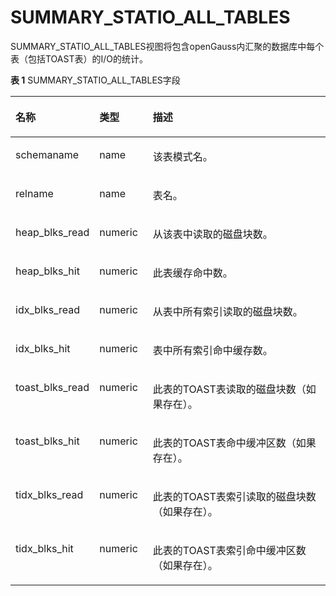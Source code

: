 # SUMMARY\_STATIO\_ALL\_TABLES<a name="ZH-CN_TOPIC_0289900153"></a>

SUMMARY\_STATIO\_ALL\_TABLES视图将包含openGauss内汇聚的数据库中每个表（包括TOAST表）的I/O的统计。

**表 1**  SUMMARY\_STATIO\_ALL\_TABLES字段

<a name="zh-cn_topic_0283137285_zh-cn_topic_0237122688_table18113112172318"></a>
<table><thead align="left"><tr id="zh-cn_topic_0283137285_zh-cn_topic_0237122688_row17224712132317"><th class="cellrowborder" valign="top" width="19.62%" id="mcps1.2.4.1.1"><p id="zh-cn_topic_0283137285_zh-cn_topic_0237122688_p15224121232313"><a name="zh-cn_topic_0283137285_zh-cn_topic_0237122688_p15224121232313"></a><a name="zh-cn_topic_0283137285_zh-cn_topic_0237122688_p15224121232313"></a><strong id="zh-cn_topic_0283137285_zh-cn_topic_0237122688_b722481242316"><a name="zh-cn_topic_0283137285_zh-cn_topic_0237122688_b722481242316"></a><a name="zh-cn_topic_0283137285_zh-cn_topic_0237122688_b722481242316"></a>名称</strong></p>
</th>
<th class="cellrowborder" valign="top" width="17.19%" id="mcps1.2.4.1.2"><p id="zh-cn_topic_0283137285_zh-cn_topic_0237122688_p19225111282316"><a name="zh-cn_topic_0283137285_zh-cn_topic_0237122688_p19225111282316"></a><a name="zh-cn_topic_0283137285_zh-cn_topic_0237122688_p19225111282316"></a><strong id="zh-cn_topic_0283137285_zh-cn_topic_0237122688_b10225111211235"><a name="zh-cn_topic_0283137285_zh-cn_topic_0237122688_b10225111211235"></a><a name="zh-cn_topic_0283137285_zh-cn_topic_0237122688_b10225111211235"></a>类型</strong></p>
</th>
<th class="cellrowborder" valign="top" width="63.190000000000005%" id="mcps1.2.4.1.3"><p id="zh-cn_topic_0283137285_zh-cn_topic_0237122688_p102256121235"><a name="zh-cn_topic_0283137285_zh-cn_topic_0237122688_p102256121235"></a><a name="zh-cn_topic_0283137285_zh-cn_topic_0237122688_p102256121235"></a><strong id="zh-cn_topic_0283137285_zh-cn_topic_0237122688_b1922581219233"><a name="zh-cn_topic_0283137285_zh-cn_topic_0237122688_b1922581219233"></a><a name="zh-cn_topic_0283137285_zh-cn_topic_0237122688_b1922581219233"></a>描述</strong></p>
</th>
</tr>
</thead>
<tbody><tr id="zh-cn_topic_0283137285_zh-cn_topic_0237122688_row17225121272314"><td class="cellrowborder" valign="top" width="19.62%" headers="mcps1.2.4.1.1 "><p id="zh-cn_topic_0283137285_zh-cn_topic_0237122688_p3225161272315"><a name="zh-cn_topic_0283137285_zh-cn_topic_0237122688_p3225161272315"></a><a name="zh-cn_topic_0283137285_zh-cn_topic_0237122688_p3225161272315"></a>schemaname</p>
</td>
<td class="cellrowborder" valign="top" width="17.19%" headers="mcps1.2.4.1.2 "><p id="zh-cn_topic_0283137285_zh-cn_topic_0237122688_p10225312202314"><a name="zh-cn_topic_0283137285_zh-cn_topic_0237122688_p10225312202314"></a><a name="zh-cn_topic_0283137285_zh-cn_topic_0237122688_p10225312202314"></a>name</p>
</td>
<td class="cellrowborder" valign="top" width="63.190000000000005%" headers="mcps1.2.4.1.3 "><p id="zh-cn_topic_0283137285_zh-cn_topic_0237122688_p422561217239"><a name="zh-cn_topic_0283137285_zh-cn_topic_0237122688_p422561217239"></a><a name="zh-cn_topic_0283137285_zh-cn_topic_0237122688_p422561217239"></a>该表模式名。</p>
</td>
</tr>
<tr id="zh-cn_topic_0283137285_zh-cn_topic_0237122688_row132251912142311"><td class="cellrowborder" valign="top" width="19.62%" headers="mcps1.2.4.1.1 "><p id="zh-cn_topic_0283137285_zh-cn_topic_0237122688_p622521212315"><a name="zh-cn_topic_0283137285_zh-cn_topic_0237122688_p622521212315"></a><a name="zh-cn_topic_0283137285_zh-cn_topic_0237122688_p622521212315"></a>relname</p>
</td>
<td class="cellrowborder" valign="top" width="17.19%" headers="mcps1.2.4.1.2 "><p id="zh-cn_topic_0283137285_zh-cn_topic_0237122688_p222531262314"><a name="zh-cn_topic_0283137285_zh-cn_topic_0237122688_p222531262314"></a><a name="zh-cn_topic_0283137285_zh-cn_topic_0237122688_p222531262314"></a>name</p>
</td>
<td class="cellrowborder" valign="top" width="63.190000000000005%" headers="mcps1.2.4.1.3 "><p id="zh-cn_topic_0283137285_zh-cn_topic_0237122688_p15226121272316"><a name="zh-cn_topic_0283137285_zh-cn_topic_0237122688_p15226121272316"></a><a name="zh-cn_topic_0283137285_zh-cn_topic_0237122688_p15226121272316"></a>表名。</p>
</td>
</tr>
<tr id="zh-cn_topic_0283137285_zh-cn_topic_0237122688_row12226171282311"><td class="cellrowborder" valign="top" width="19.62%" headers="mcps1.2.4.1.1 "><p id="zh-cn_topic_0283137285_zh-cn_topic_0237122688_p12261120232"><a name="zh-cn_topic_0283137285_zh-cn_topic_0237122688_p12261120232"></a><a name="zh-cn_topic_0283137285_zh-cn_topic_0237122688_p12261120232"></a>heap_blks_read</p>
</td>
<td class="cellrowborder" valign="top" width="17.19%" headers="mcps1.2.4.1.2 "><p id="zh-cn_topic_0283137285_zh-cn_topic_0237122688_p222615126238"><a name="zh-cn_topic_0283137285_zh-cn_topic_0237122688_p222615126238"></a><a name="zh-cn_topic_0283137285_zh-cn_topic_0237122688_p222615126238"></a>numeric</p>
</td>
<td class="cellrowborder" valign="top" width="63.190000000000005%" headers="mcps1.2.4.1.3 "><p id="zh-cn_topic_0283137285_zh-cn_topic_0237122688_p5226131202317"><a name="zh-cn_topic_0283137285_zh-cn_topic_0237122688_p5226131202317"></a><a name="zh-cn_topic_0283137285_zh-cn_topic_0237122688_p5226131202317"></a>从该表中读取的磁盘块数。</p>
</td>
</tr>
<tr id="zh-cn_topic_0283137285_zh-cn_topic_0237122688_row72261812132315"><td class="cellrowborder" valign="top" width="19.62%" headers="mcps1.2.4.1.1 "><p id="zh-cn_topic_0283137285_zh-cn_topic_0237122688_p18226181214231"><a name="zh-cn_topic_0283137285_zh-cn_topic_0237122688_p18226181214231"></a><a name="zh-cn_topic_0283137285_zh-cn_topic_0237122688_p18226181214231"></a>heap_blks_hit</p>
</td>
<td class="cellrowborder" valign="top" width="17.19%" headers="mcps1.2.4.1.2 "><p id="zh-cn_topic_0283137285_zh-cn_topic_0237122688_p122611217238"><a name="zh-cn_topic_0283137285_zh-cn_topic_0237122688_p122611217238"></a><a name="zh-cn_topic_0283137285_zh-cn_topic_0237122688_p122611217238"></a>numeric</p>
</td>
<td class="cellrowborder" valign="top" width="63.190000000000005%" headers="mcps1.2.4.1.3 "><p id="zh-cn_topic_0283137285_zh-cn_topic_0237122688_p5226212142310"><a name="zh-cn_topic_0283137285_zh-cn_topic_0237122688_p5226212142310"></a><a name="zh-cn_topic_0283137285_zh-cn_topic_0237122688_p5226212142310"></a>此表缓存命中数。</p>
</td>
</tr>
<tr id="zh-cn_topic_0283137285_zh-cn_topic_0237122688_row14226201292314"><td class="cellrowborder" valign="top" width="19.62%" headers="mcps1.2.4.1.1 "><p id="zh-cn_topic_0283137285_zh-cn_topic_0237122688_p4226181262312"><a name="zh-cn_topic_0283137285_zh-cn_topic_0237122688_p4226181262312"></a><a name="zh-cn_topic_0283137285_zh-cn_topic_0237122688_p4226181262312"></a>idx_blks_read</p>
</td>
<td class="cellrowborder" valign="top" width="17.19%" headers="mcps1.2.4.1.2 "><p id="zh-cn_topic_0283137285_zh-cn_topic_0237122688_p12266127230"><a name="zh-cn_topic_0283137285_zh-cn_topic_0237122688_p12266127230"></a><a name="zh-cn_topic_0283137285_zh-cn_topic_0237122688_p12266127230"></a>numeric</p>
</td>
<td class="cellrowborder" valign="top" width="63.190000000000005%" headers="mcps1.2.4.1.3 "><p id="zh-cn_topic_0283137285_zh-cn_topic_0237122688_p102271512172316"><a name="zh-cn_topic_0283137285_zh-cn_topic_0237122688_p102271512172316"></a><a name="zh-cn_topic_0283137285_zh-cn_topic_0237122688_p102271512172316"></a>从表中所有索引读取的磁盘块数。</p>
</td>
</tr>
<tr id="zh-cn_topic_0283137285_zh-cn_topic_0237122688_row20227312192315"><td class="cellrowborder" valign="top" width="19.62%" headers="mcps1.2.4.1.1 "><p id="zh-cn_topic_0283137285_zh-cn_topic_0237122688_p192271212112316"><a name="zh-cn_topic_0283137285_zh-cn_topic_0237122688_p192271212112316"></a><a name="zh-cn_topic_0283137285_zh-cn_topic_0237122688_p192271212112316"></a>idx_blks_hit</p>
</td>
<td class="cellrowborder" valign="top" width="17.19%" headers="mcps1.2.4.1.2 "><p id="zh-cn_topic_0283137285_zh-cn_topic_0237122688_p22271612132314"><a name="zh-cn_topic_0283137285_zh-cn_topic_0237122688_p22271612132314"></a><a name="zh-cn_topic_0283137285_zh-cn_topic_0237122688_p22271612132314"></a>numeric</p>
</td>
<td class="cellrowborder" valign="top" width="63.190000000000005%" headers="mcps1.2.4.1.3 "><p id="zh-cn_topic_0283137285_zh-cn_topic_0237122688_p622717121231"><a name="zh-cn_topic_0283137285_zh-cn_topic_0237122688_p622717121231"></a><a name="zh-cn_topic_0283137285_zh-cn_topic_0237122688_p622717121231"></a>表中所有索引命中缓存数。</p>
</td>
</tr>
<tr id="zh-cn_topic_0283137285_zh-cn_topic_0237122688_row922791219234"><td class="cellrowborder" valign="top" width="19.62%" headers="mcps1.2.4.1.1 "><p id="zh-cn_topic_0283137285_zh-cn_topic_0237122688_p172277123238"><a name="zh-cn_topic_0283137285_zh-cn_topic_0237122688_p172277123238"></a><a name="zh-cn_topic_0283137285_zh-cn_topic_0237122688_p172277123238"></a>toast_blks_read</p>
</td>
<td class="cellrowborder" valign="top" width="17.19%" headers="mcps1.2.4.1.2 "><p id="zh-cn_topic_0283137285_zh-cn_topic_0237122688_p17227171282312"><a name="zh-cn_topic_0283137285_zh-cn_topic_0237122688_p17227171282312"></a><a name="zh-cn_topic_0283137285_zh-cn_topic_0237122688_p17227171282312"></a>numeric</p>
</td>
<td class="cellrowborder" valign="top" width="63.190000000000005%" headers="mcps1.2.4.1.3 "><p id="zh-cn_topic_0283137285_zh-cn_topic_0237122688_p1622718126238"><a name="zh-cn_topic_0283137285_zh-cn_topic_0237122688_p1622718126238"></a><a name="zh-cn_topic_0283137285_zh-cn_topic_0237122688_p1622718126238"></a>此表的TOAST表读取的磁盘块数（如果存在）。</p>
</td>
</tr>
<tr id="zh-cn_topic_0283137285_zh-cn_topic_0237122688_row72271212102315"><td class="cellrowborder" valign="top" width="19.62%" headers="mcps1.2.4.1.1 "><p id="zh-cn_topic_0283137285_zh-cn_topic_0237122688_p1522791252310"><a name="zh-cn_topic_0283137285_zh-cn_topic_0237122688_p1522791252310"></a><a name="zh-cn_topic_0283137285_zh-cn_topic_0237122688_p1522791252310"></a>toast_blks_hit</p>
</td>
<td class="cellrowborder" valign="top" width="17.19%" headers="mcps1.2.4.1.2 "><p id="zh-cn_topic_0283137285_zh-cn_topic_0237122688_p42281012102318"><a name="zh-cn_topic_0283137285_zh-cn_topic_0237122688_p42281012102318"></a><a name="zh-cn_topic_0283137285_zh-cn_topic_0237122688_p42281012102318"></a>numeric</p>
</td>
<td class="cellrowborder" valign="top" width="63.190000000000005%" headers="mcps1.2.4.1.3 "><p id="zh-cn_topic_0283137285_zh-cn_topic_0237122688_p162281712152310"><a name="zh-cn_topic_0283137285_zh-cn_topic_0237122688_p162281712152310"></a><a name="zh-cn_topic_0283137285_zh-cn_topic_0237122688_p162281712152310"></a>此表的TOAST表命中缓冲区数（如果存在）。</p>
</td>
</tr>
<tr id="zh-cn_topic_0283137285_zh-cn_topic_0237122688_row422817129233"><td class="cellrowborder" valign="top" width="19.62%" headers="mcps1.2.4.1.1 "><p id="zh-cn_topic_0283137285_zh-cn_topic_0237122688_p9228151232318"><a name="zh-cn_topic_0283137285_zh-cn_topic_0237122688_p9228151232318"></a><a name="zh-cn_topic_0283137285_zh-cn_topic_0237122688_p9228151232318"></a>tidx_blks_read</p>
</td>
<td class="cellrowborder" valign="top" width="17.19%" headers="mcps1.2.4.1.2 "><p id="zh-cn_topic_0283137285_zh-cn_topic_0237122688_p1622831282310"><a name="zh-cn_topic_0283137285_zh-cn_topic_0237122688_p1622831282310"></a><a name="zh-cn_topic_0283137285_zh-cn_topic_0237122688_p1622831282310"></a>numeric</p>
</td>
<td class="cellrowborder" valign="top" width="63.190000000000005%" headers="mcps1.2.4.1.3 "><p id="zh-cn_topic_0283137285_zh-cn_topic_0237122688_p1322861210239"><a name="zh-cn_topic_0283137285_zh-cn_topic_0237122688_p1322861210239"></a><a name="zh-cn_topic_0283137285_zh-cn_topic_0237122688_p1322861210239"></a>此表的TOAST表索引读取的磁盘块数（如果存在）。</p>
</td>
</tr>
<tr id="zh-cn_topic_0283137285_zh-cn_topic_0237122688_row20228121202316"><td class="cellrowborder" valign="top" width="19.62%" headers="mcps1.2.4.1.1 "><p id="zh-cn_topic_0283137285_zh-cn_topic_0237122688_p1722841217238"><a name="zh-cn_topic_0283137285_zh-cn_topic_0237122688_p1722841217238"></a><a name="zh-cn_topic_0283137285_zh-cn_topic_0237122688_p1722841217238"></a>tidx_blks_hit</p>
</td>
<td class="cellrowborder" valign="top" width="17.19%" headers="mcps1.2.4.1.2 "><p id="zh-cn_topic_0283137285_zh-cn_topic_0237122688_p1228171272320"><a name="zh-cn_topic_0283137285_zh-cn_topic_0237122688_p1228171272320"></a><a name="zh-cn_topic_0283137285_zh-cn_topic_0237122688_p1228171272320"></a>numeric</p>
</td>
<td class="cellrowborder" valign="top" width="63.190000000000005%" headers="mcps1.2.4.1.3 "><p id="zh-cn_topic_0283137285_zh-cn_topic_0237122688_p162281412162313"><a name="zh-cn_topic_0283137285_zh-cn_topic_0237122688_p162281412162313"></a><a name="zh-cn_topic_0283137285_zh-cn_topic_0237122688_p162281412162313"></a>此表的TOAST表索引命中缓冲区数（如果存在）。</p>
</td>
</tr>
</tbody>
</table>

